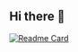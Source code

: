## Hi there 👋

[![Readme Card](https://github-readme-stats.vercel.app/api/pin/?username=MGTheTrain&repo=ml-ops-poc)](https://github.com/anuraghazra/github-readme-stats)

<!--
**MGTheTrain/MGTheTrain** is a ✨ _special_ ✨ repository because its `README.md` (this file) appears on your GitHub profile.

Here are some ideas to get you started:

- 🔭 I’m currently working on ...
- 🌱 I’m currently learning ...
- 👯 I’m looking to collaborate on ...
- 🤔 I’m looking for help with ...
- 💬 Ask me about ...
- 📫 How to reach me: ...
- 😄 Pronouns: ...
- ⚡ Fun fact: ...
-->

